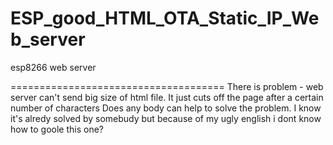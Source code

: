 # ESP_good_HTML_OTA_Static_IP_Web_server
esp8266 web server 

=====================================
There is problem - web server can't send big size of html file. It just cuts off the page after a certain number of characters
Does any body can help to solve the problem. I know it's alredy solved by somebudy but because of my ugly english i dont know how to goole this one?
